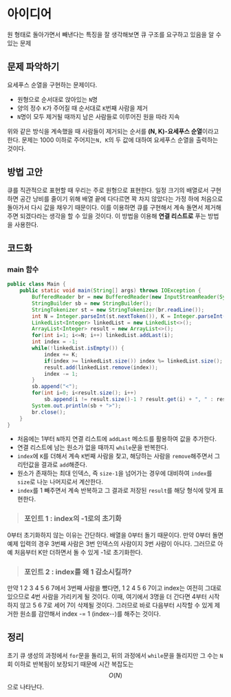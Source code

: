 # 아이디어
원 형태로 돌아가면서 빼낸다는 특징을 잘 생각해보면 큐 구조를 요구하고 있음을 알 수 있는 문제

## 문제 파악하기
요세푸스 순열을 구현하는 문제이다.
- 원형으로 순서대로 앉아있는 `N`명
- 양의 정수 `K`가 주어질 때 순서대로 `K`번째 사람을 제거
- `N`명이 모두 제거될 때까지 남은 사람들로 이루어진 원을 따라 지속

위와 같은 방식을 계속했을 때 사람들이 제거되는 순서를 **(N, K)-요세푸스 순열**&ZeroWidthSpace;이라고 한다. 문제는 1000 이하로  주어지는`N, K`의 두 값에 대하여 요세푸스 순열을 출력하는 것이다.

## 방법 고안
큐를 직관적으로 표현할 때 우리는 주로 원형으로 표현한다. 일정 크기의 배열로서 구현하면 공간 낭비를 줄이기 위해 배열 끝에 다다르면 꽉 차지 않았다는 가정 하에 처음으로 돌아가서 다시 값을 채우기 때문이다. 이를 이용하면 큐를 구현해서 계속 돌면서 제거해주면 되겠다라는 생각을 할 수 있을 것이다. 이 방법을 이용해 **연결 리스트로** 푸는 방법을 사용한다.

## 코드화
### main 함수
```JAVA
public class Main {
    public static void main(String[] args) throws IOException {
        BufferedReader br = new BufferedReader(new InputStreamReader(System.in));
        StringBuilder sb = new StringBuilder();
        StringTokenizer st = new StringTokenizer(br.readLine());
        int N = Integer.parseInt(st.nextToken()), K = Integer.parseInt(st.nextToken());
        LinkedList<Integer> linkedList = new LinkedList<>();
        ArrayList<Integer> result = new ArrayList<>();
        for(int i=1; i<=N; i++) linkedList.addLast(i);
        int index = -1;
        while(!linkedList.isEmpty()) {
            index += K;
            if(index >= linkedList.size()) index %= linkedList.size();
            result.add(linkedList.remove(index));
            index -= 1;
        }
        sb.append("<");
        for(int i=0; i<result.size(); i++)
            sb.append(i != result.size()-1 ? result.get(i) + ", " : result.get(i));
        System.out.println(sb + ">");
        br.close();
    }
}
```


- 처음에는 1부터 `N`까지 연결 리스트에 `addLast` 메소드를 활용하여 값을 추가한다.
- 연결 리스트에 남는 원소가 없을 때까지 `while`문을 반복한다.
- `index`에 `K`를 더해서 계속 `K`번째 사람을 찾고, 해당하는 사람을 `remove`해주면서 그 리턴값을 결과로 `add`해준다.
- 원소가 존재하는 최대 인덱스, 즉 `size-1`을 넘어가는 경우에 대비하여  `index`를 `size`로 나눈 나머지로서 계산한다.
- `index`를 1 빼주면서 계속 반복하고 그 결과로 저장된 `result`를 해당 형식에 맞게 표현한다.

> ### 포인트 1 : index의 -1로의 초기화
0부터 초기화하지 않는 이유는 간단하다. 배열을 0부터 돌기 때문이다. 만약 0부터 돌면 예제 입력의 경우 3번째 사람은 3번 인덱스의 사람이지 3번 사람이 아니다. 그러므로 아예 처음부터 K만 더하면서 돌 수 있게 -1로 초기화한다.

> ### 포인트 2 : index를 왜 1 감소시킬까?
만약 1 2 3 4 5 6 7에서 3번째 사람을 뺐다면, 1 2 4 5 6 7이고 index는 여전히 그대로 있으므로 4번 사람을 가리키게 될 것이다. 이때, 여기에서 3명을 더 간다면 4부터 시작하지 않고 5 6 7로 세어 7이 삭제될 것이다. 그러므로 바로 다음부터 시작할 수 있게 제거한 원소를 감안해서 index -= 1 (index--)를 해주는 것이다.

## 정리
초기 큐 생성의 과정에서 `for`문을 돌리고, 뒤의 과정에서 `while`문을 돌리지만 그 수는 `N`회 이하로 반복됨이 보장되기 때문에 시간 복잡도는 $$O(N)$$으로 나타난다.
